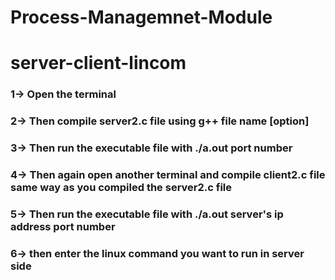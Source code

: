 # Process-Managemnet-Module
# server-client-lincom
### 1-> Open the terminal  <br />
### 2-> Then compile server2.c file using g++ file name [option]  <br />
### 3-> Then run the executable file with ./a.out port number  <br />
### 4-> Then again open another terminal and compile client2.c file same way as you compiled the server2.c file  <br />
### 5-> Then run the executable file with ./a.out server's ip address port number  <br />
### 6-> then enter the linux command you want to run in server side   <br />

